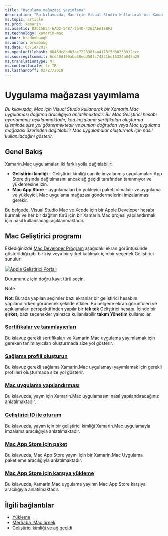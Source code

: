 ```yaml
---
title: "Uygulama mağazası yayımlama"
description: "Bu kılavuzda, Mac için Visual Studio kullanarak bir Xamarin.Mac uygulaması dağıtma aracılığıyla anlatılmaktadır. Bir Mac Geliştirici hesabı ayarlamanız açıklanmaktadır, kod imzalama sertifikaları oluşturma işleminde size yol göstermektedir ve bunları doğrudan veya Mac uygulama mağazası üzerinden dağıtılabilir Mac uygulamalar oluşturmak için nasıl kullanılacağını gösterir."
ms.topic: article
ms.prod: xamarin
ms.assetid: D26C5E54-EAD2-5487-264D-4263AEA1EBF2
ms.technology: xamarin-mac
author: bradumbaugh
ms.author: brumbaug
ms.date: 03/14/2017
ms.openlocfilehash: 0846dc8bdb3ac722838faa4173f5d30233912ecc
ms.sourcegitcommit: 6cd40d190abe38edd50fc74331be15324a845a28
ms.translationtype: MT
ms.contentlocale: tr-TR
ms.lasthandoff: 02/27/2018
---
```

# <a name="publishing-to-the-app-store"></a>Uygulama mağazası yayımlama

_Bu kılavuzda, Mac için Visual Studio kullanarak bir Xamarin.Mac uygulaması dağıtma aracılığıyla anlatılmaktadır. Bir Mac Geliştirici hesabı ayarlamanız açıklanmaktadır, kod imzalama sertifikaları oluşturma işleminde size yol göstermektedir ve bunları doğrudan veya Mac uygulama mağazası üzerinden dağıtılabilir Mac uygulamalar oluşturmak için nasıl kullanılacağını gösterir._

## <a name="overview"></a>Genel Bakış

Xamarin.Mac uygulamaları iki farklı yolla dağıtılabilir:

- **Geliştirici kimliği** – Geliştirici kimliği can ile imzalanmış uygulamaları App Store dışında dağıtılmasını ancak ağ geçidi tarafından tanınmıyor ve yüklemesine izin.
- **Mac App Store** – uygulamaları bir yükleyici paketi olmalıdır ve uygulama ve yükleyici, Mac uygulama mağazası göndermelerini imzalanması gerekir.

Bu belgede, Visual Studio Mac ve Xcode için bir Apple Developer hesabı kurmak ve her bir dağıtım türü için bir Xamarin.Mac projesi yapılandırmak için nasıl kullanılacağı açıklanmaktadır.


## <a name="mac-developer-program"></a>Mac Geliştirici programı

Eklediğinizde [Mac Developer Program](https://developer.apple.com/devcenter/mac/) aşağıdaki ekran görüntüsünde gösterildiği gibi bir kişi veya bir şirket katılmak için bir seçenek Geliştirici sunulur:

[![Apple Geliştirici Portalı](images/image1.png "Apple Geliştirici Portalı")](images/image1-large.png)

Durumunuz için doğru kayıt türü seçin.

> [!NOTE]
> **Not**: Burada yapılan seçimler bazı ekranlar bir geliştirici hesabını yapılandırırken görünecek şekilde etkiler. Bu belgede ekran görüntüleri ve açıklamaları perspektifinden yapılır bir **tek tek** Geliştirici hesabı. İçinde bir **şirket**, bazı seçenekler yalnızca kullanılabilir **takım Yönetim** kullanıcılar.


### <a name="certificates-and-identifiersmacdeploy-testpublishing-to-the-app-storecertificates-identifiersmd"></a>[Sertifikalar ve tanımlayıcıları](~/mac/deploy-test/publishing-to-the-app-store/certificates-identifiers.md)

Bu kılavuz gerekli sertifikaları ve Xamarin.Mac uygulama yayımlamak için gereken tanımlayıcıları oluşturmada size yol gösterir.


### <a name="create-provisioning-profilemacdeploy-testpublishing-to-the-app-storeprofilesmd"></a>[Sağlama profili oluşturun](~/mac/deploy-test/publishing-to-the-app-store/profiles.md)

Bu kılavuz gerekli sağlama Xamarin.Mac uygulamayı yayımlamak için gerekli profilleri oluşturmada size yol gösterir.


### <a name="mac-app-configurationmacdeploy-testpublishing-to-the-app-storeapp-configurationmd"></a>[Mac uygulama yapılandırması](~/mac/deploy-test/publishing-to-the-app-store/app-configuration.md)

Bu kılavuzda, yayın için Xamarin.Mac uygulamasını nasıl yapılandıracağınız anlatılmaktadır.


### <a name="sign-with-developer-idmacdeploy-testpublishing-to-the-app-storesigningmd"></a>[Geliştirici ID ile oturum](~/mac/deploy-test/publishing-to-the-app-store/signing.md)

Bu kılavuzda, yayım için bir geliştirici kimliği Xamarin.Mac uygulamayla imzalama aracılığıyla anlatılmaktadır.


### <a name="bundle-for-mac-app-storemacdeploy-testpublishing-to-the-app-storebundlingmd"></a>[Mac App Store için paket](~/mac/deploy-test/publishing-to-the-app-store/bundling.md)

Bu kılavuzda, Mac App Store yayını için bir Xamarin.Mac Uygulama paketleme aracılığıyla anlatılmaktadır.


### <a name="upload-to-mac-app-storemacdeploy-testpublishing-to-the-app-storeuploadingmd"></a>[Mac App Store için karşıya yükleme](~/mac/deploy-test/publishing-to-the-app-store/uploading.md)

Bu kılavuzda, Xamarin.Mac uygulama yayının Mac App Store karşıya aracılığıyla anlatılmaktadır.


## <a name="related-links"></a>İlgili bağlantılar

- [Yükleme](/visualstudio/mac/installation/)
- [Merhaba, Mac örnek](~/mac/get-started/hello-mac.md)
- [Geliştirici kimliği ve ağ geçidi](https://developer.apple.com/resources/developer-id/)
